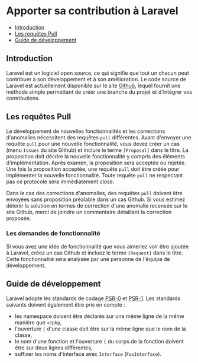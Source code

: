 # Apporter sa contribution à Laravel

- [Introduction](#introduction)
- [Les requêtes Pull](#pull-requests)
- [Guide de développement](#coding-guidelines)

<a name="introduction"></a>
## Introduction

Laravel est un logiciel open source, ce qui signifie que tout un chacun peut contribuer à son développement et à son amélioration. Le code source de Laravel est actuellement disponible sur le site [Github](http://github.com), lequel fournit une méthode simple permettant de créer une branche du projet et d'intégrer vos contributions.

<a name="pull-requests"></a>
## Les requêtes Pull

Le développement de nouvelles fonctionnalités et les corrections d'anomalies nécessitent des requêtes `pull` différentes. Avant d'envoyer une requête `pull` pour une nouvelle fonctionnalité, vous devez créer un cas (menu  `Issues` du site Github) et inclure le terme `[Proposal]` dans le titre. La proposition doit décrire la nouvelle fonctionnalité y compris des éléments d'implémentation. Après examen, la proposition  sera acceptée ou rejetée. Une fois la proposition acceptée, une requête `pull`  doit être créée pour implémenter la nouvelle fonctionnalité. Toute requête `pull` ne respectant pas ce protocole sera immédiatement close.

Dans le cas des corrections d'anomalies, des requêtes `pull`  doivent être envoyées sans proposition préalable dans un cas Github. Si vous estimez détenir la solution en termes de correction d'une anomalie recensée sur le site Github, merci de joindre un commentaire détaillant la correction proposée.

### Les demandes de fonctionnalité

Si vous avez une idée de fonctionnalité que vous aimeriez voir être ajoutée à Laravel, créez un cas Github et incluez le terme `[Request]` dans le titre. Cette fonctionnalité sera analysée par une personne de l'équipe de développement.

<a name="coding-guidelines"></a>
## Guide de développement

Laravel adopte les standards de codage [PSR-0](https://github.com/php-fig/fig-standards/blob/master/accepted/PSR-0.md) et [PSR-1](https://github.com/php-fig/fig-standards/blob/master/accepted/PSR-1-basic-coding-standard.md). Les standards suivants doivent également être pris en compte :

- les namespace doivent être déclarés sur une même ligne de la même manière que `<?php`,
- l'ouverture `{` d'une classe doit être sur la même ligne que le nom de la classe,
- le nom d'une fonction et l'ouverture `{` du corps de la fonction doivent être sur deux lignes différentes,
- suffixer les noms d'interface avec `Interface` (`FooInterface`).
